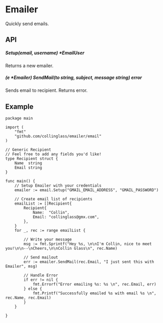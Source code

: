 # Emailer

Quickly send emails.

## API

##### Setup(email, username) *EmailUser

Returns a new emailer.

##### (e *Emailer) SendMail(to string, subject, message string) error

Sends email to recipient. Returns error.

## Example

```
package main

import (
	"fmt"
	"github.com/collinglass/emailer/email"
)

// Generic Recipient
// Feel free to add any fields you'd like!
type Recipient struct {
	Name  string
	Email string
}

func main() {
	// Setup Emailer with your credentials
	emailer := email.Setup("GMAIL_EMAIL_ADDRESS", "GMAIL_PASSWORD")

	// Create email list of recipients
	emailList := []Recipient{
		Recipient{
			Name:  "Collin",
			Email: "collinglass@gmx.com",
		},
	}
	for _, rec := range emailList {

		// Write your message
		msg := fmt.Sprintf("Hey %s, \n\nI'm Collin, nice to meet you!\n\n--\nCheers,\n\nCollin Glass\n", rec.Name)

		// Send mailout
		err := emailer.SendMail(rec.Email, "I just sent this with Emailer", msg)

		// Handle Error
		if err != nil {
			fmt.Errorf("Error emailing %s: %s \n", rec.Email, err)
		} else {
			fmt.Printf("Successfully emailed %s with email %s \n", rec.Name, rec.Email)
		}
	}

}
```